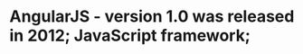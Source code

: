 AngularJS - version 1.0 was released in 2012; JavaScript framework;
====================================================================================================================================

